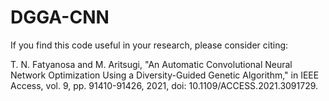 # DGGA-CNN
If you find this code useful in your research, please consider citing:

   T. N. Fatyanosa and M. Aritsugi, "An Automatic Convolutional Neural Network Optimization Using a Diversity-Guided Genetic Algorithm," in IEEE Access, vol. 9, pp. 91410-91426, 2021, doi: 10.1109/ACCESS.2021.3091729.

